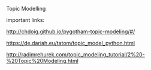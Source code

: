 Topic Modelling

important links:

http://chdoig.github.io/pygotham-topic-modeling/#/

https://de.dariah.eu/tatom/topic_model_python.html

http://radimrehurek.com/topic_modeling_tutorial/2%20-%20Topic%20Modeling.html
